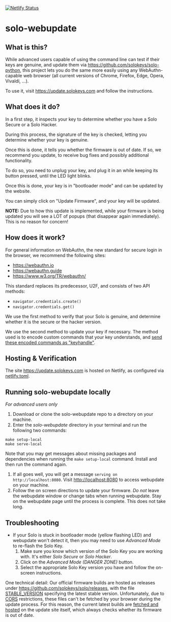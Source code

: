 [![Netlify Status](https://api.netlify.com/api/v1/badges/cf747fa0-e4d2-4405-897c-47cc3affba8e/deploy-status)](https://app.netlify.com/sites/solokeys-webupdate/deploys)

# solo-webupdate

## What is this?
While advanced users capable of using the command line can test if their keys are genuine, and update them via
<https://github.com/solokeys/solo-python>, this project lets you do the same more easily
using any WebAuthn-capable web browser (all current versions of Chrome, Firefox, Edge, Opera, Vivaldi, ...).

To use it, visit <https://update.solokeys.com> and follow the instructions.

## What does it do?
In a first step, it inspects your key to determine whether you have a Solo Secure or a Solo Hacker.

During this process, the signature of the key is checked, letting you determine whether your key is genuine.

Once this is done, it tells you whether the firmware is out of date.
If so, we recommend you update, to receive bug fixes and possibly additional functionality.

To do so, you need to unplug your key, and plug it in an while keeping its button pressed, until the LED light blinks.

Once this is done, your key is in "bootloader mode" and can be updated by the website.

You can simply click on "Update Firmware", and your key will be updated.

**NOTE:** Due to how this update is implemented, while your firmware is being updated you will see a LOT of popups (that disappear again immediately). This is no reason for concern!

## How does it work?
For general information on WebAuthn, the new standard for secure login in the browser, we recommend the following sites:
- https://webauthn.io
- https://webauthn.guide
- https://www.w3.org/TR/webauthn/

This standard replaces its predecessor, U2F, and consists of two API methods:
- `navigator.credentials.create()`
- `navigator.credentials.get()`

We use the first method to verify that your Solo is genuine, and determine whether it is the secure or the hacker version.

We use the second method to update your key if necessary. The method used is to encode custom commands that your key understands, and [send these encoded commands as "keyhandle"](https://github.com/solokeys/solo-webupdate/blob/master/js/ctaphid.js).

## Hosting & Verification
The site <https://update.solokeys.com> is hosted on Netlify, as configured via [netlify.toml](netlify.toml).

## Running solo-webupdate locally

*For advanced users only*

1. Download or clone the solo-webupdate repo to a directory on your machine. 
1. Enter the _solo-webupdate_ directory in your terminal and run the following two commands:
```
make setup-local
make serve-local
```
Note that you may get messages about missing packages and dependencies when running the `make setup-local` command. Install and then run the command again. 
1. If all goes well, you will get a message `serving on http://localhost:8080`. Visit <http://localhost:8080> to access webupdate on your machine.
1. Follow the on screen directions to update your firmware. *Do not* leave the webupdate window or change tabs when running webupdate. Stay on the webupdate page until the process is complete. This does not take long. 

## Troubleshooting

* If your Solo is stuck in bootloader mode (yellow flashing LED) and webupdate won't detect it, then you may need to use _Advanced Mode_ to re-flash the Solo Key.
	1. Make sure you know which version of the Solo Key you are working with. It's either _Solo Secure_ or _Solo Hacker_.
	1. Click on the _Advanced Mode (DANGER ZONE)_ button.
	1. Select the appropriate Solo Key version you have and follow the on-screen instructions.

One technical detail: Our official firmware builds are hosted as releases under <https://github.com/solokeys/solo/releases>, with the file [STABLE_VERSION](https://github.com/solokeys/solo/blob/master/STABLE_VERSION) specifying the latest stable version. Unfortunately, due to [CORS](https://en.wikipedia.org/wiki/Cross-origin_resource_sharing) restrictions, these files can't be fetched by your browser during the update process. For this reason, the current latest builds are [fetched and hosted](https://github.com/solokeys/solo-webupdate/blob/master/scripts/fetch-firmware.sh) on the update site itself, which always checks whether its firmware is out of date.
